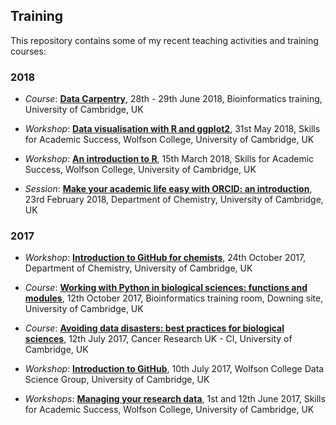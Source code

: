 ## Training

This repository contains some of my recent teaching activities and training courses:

### 2018

- *Course*: [**Data Carpentry**](https://training.csx.cam.ac.uk/bioinformatics/event/2463814), 28th - 29th June 2018, Bioinformatics training, University of Cambridge, UK

- *Workshop*: [**Data visualisation with R and ggplot2**](../../../20180531_DataVisualisationRggplot2_Wolfson_Cambridge/blob/master/README.md), 31st May 2018, Skills for Academic Success, Wolfson College, University of Cambridge, UK

- *Workshop*: [**An introduction to R**](../../../20180315_IntroductionToR_Wolfson_Cambridge/blob/master/README.md), 15th March 2018, Skills for Academic Success, Wolfson College, University of Cambridge, UK

- *Session*: [**Make your academic life easy with ORCID: an introduction**](../../../20180223_ORCID_Chemistry_Cambridge/blob/master/README.md), 23rd February 2018, Department of Chemistry, University of Cambridge, UK


### 2017

- *Workshop*: [**Introduction to GitHub for chemists**](../../../20171024_GitHub_Chemistry_Cambridge/blob/master/README.md), 24th October 2017, Department of Chemistry, University of Cambridge, UK

- *Course*: [**Working with Python in biological sciences: functions and modules**](../../../20171012_PythonAdvanced_Cambridge/blob/master/README.md), 12th October 2017, Bioinformatics training room, Downing site, University of Cambridge, UK

- *Course*: [**Avoiding data disasters: best practices for biological sciences**](../../../20170712_AvoidDataDisasters/blob/master/README.md), 12th July 2017, Cancer Research UK - CI, University of Cambridge, UK

- *Workshop*: [**Introduction to GitHub**](../../../20170710_GitHub_Wolfson/blob/master/README.md), 10th July 2017, Wolfson College Data Science Group, University of Cambridge, UK

- *Workshops*: [**Managing your research data**](../../../20170601_RDM_Wolfson/blob/master/README.md), 1st and 12th June 2017, Skills for Academic Success, Wolfson College, University of Cambridge, UK
